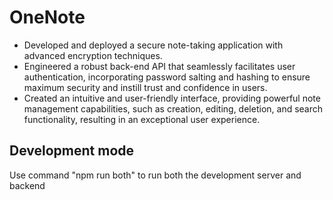 # OneNote
- Developed and deployed a secure note-taking application with advanced encryption techniques. 
- Engineered a robust back-end API that seamlessly facilitates user authentication, incorporating password salting and hashing to ensure maximum security and instill trust and confidence in users. 
- Created an intuitive and user-friendly interface, providing powerful note management capabilities, such as creation, editing, deletion, and search functionality, resulting in an exceptional user experience.

## Development mode
Use command "npm run both" to run both the development server and backend
